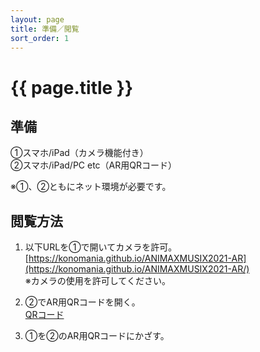 ```yaml
---
layout: page
title: 準備／閲覧
sort_order: 1
---
```

# {{ page.title }}

## 準備

①スマホ/iPad（カメラ機能付き）  
②スマホ/iPad/PC etc（AR用QRコード）

※①、②ともにネット環境が必要です。

## 閲覧方法

1. 以下URLを①で開いてカメラを許可。  
[https://konomania.github.io/ANIMAXMUSIX2021-AR](https://konomania.github.io/ANIMAXMUSIX2021-AR/)  
※カメラの使用を許可してください。

2. ②でAR用QRコードを開く。  
[QRコード](qrcode)

3. ①を②のAR用QRコードにかざす。
